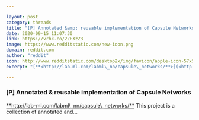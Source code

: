```yaml
---

layout: post
category: threads
title: "[P] Annotated &amp; reusable implementation of Capsule Networks"
date: 2020-09-15 11:07:30
link: https://vrhk.co/2ZFXzZ3
image: https://www.redditstatic.com/new-icon.png
domain: reddit.com
author: "reddit"
icon: http://www.redditstatic.com/desktop2x/img/favicon/apple-icon-57x57.png
excerpt: "[**<http://lab-ml.com/labml\_nn/capsule\_networks/**>](<http://lab-ml.com/labml_nn/capsule_networks/>) This project is a collection of annotated and..."

---
```


### [P] Annotated &amp; reusable implementation of Capsule Networks

[**<http://lab-ml.com/labml\_nn/capsule\_networks/**>](<http://lab-ml.com/labml_nn/capsule_networks/>) This project is a collection of annotated and...
